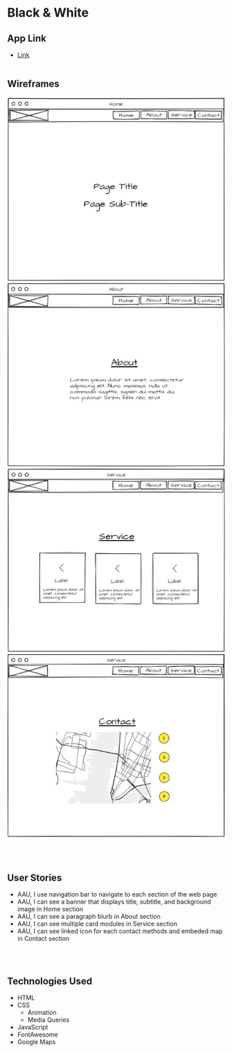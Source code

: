 # Black & White

## App Link

- [Link](https://chuckchoiboi.github.io/blacknwhite-template/)
  <br>
  <br>

## Wireframes

![home](./image/home-wireframe.jpg)
![about](./image/about-wireframe.jpg)
![service](./image/service-wireframe.jpg)
![contact](./image/contact-wireframe.jpg)

<br>
<br>

## User Stories

- AAU, I use navigation bar to navigate to each section of the web page
- AAU, I can see a banner that displays title, subtitle, and background image in Home section
- AAU, I can see a paragraph blurb in About section
- AAU, I can see multiple card modules in Service section
- AAU, I can see linked icon for each contact methods and embeded map in Contact section

<br>
<br>

## Technologies Used

- HTML
- CSS
  - Animation
  - Media Queries
- JavaScript
- FontAwesome
- Google Maps
